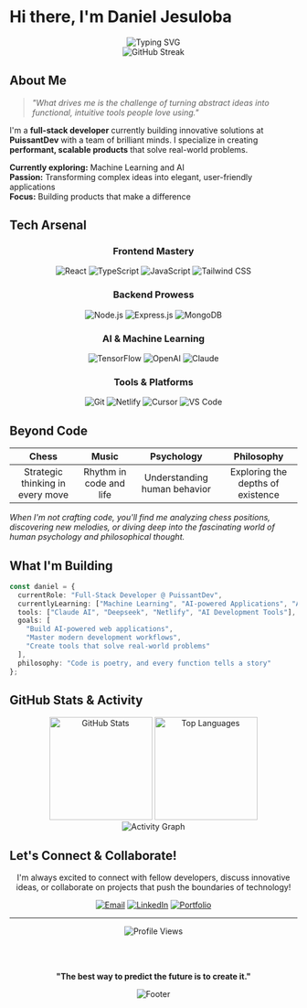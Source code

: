 # Hi there, I'm Daniel Jesuloba 

<div align="center">
  <img src="https://readme-typing-svg.herokuapp.com?font=Fira+Code&size=24&duration=3000&pause=1000&color=00D9FF&center=true&vCenter=true&width=600&lines=Full-Stack+Developer;React+%7C+Node.js+%7C+TypeScript;Building+at+PuissantDev;ML+%26+AI+Enthusiast;Turning+Ideas+into+Reality" alt="Typing SVG" />
</div>

<div align="center">
  <img src="https://github-readme-streak-stats.herokuapp.com/?user=dandokku&theme=radical&hide_border=true&stroke=0000&background=0A0E27&ring=00D9FF&fire=FF6B9D&currStreakLabel=00D9FF" alt="GitHub Streak" />
</div>

## About Me

> *"What drives me is the challenge of turning abstract ideas into functional, intuitive tools people love using."*

I'm a **full-stack developer** currently building innovative solutions at **PuissantDev** with a team of brilliant minds. I specialize in creating **performant, scalable products** that solve real-world problems.

 **Currently exploring:** Machine Learning and AI  
 **Passion:** Transforming complex ideas into elegant, user-friendly applications  
 **Focus:** Building products that make a difference

## Tech Arsenal

<div align="center">

### Frontend Mastery
![React](https://img.shields.io/badge/React-61DAFB?style=for-the-badge&logo=react&logoColor=black)
![TypeScript](https://img.shields.io/badge/TypeScript-3178C6?style=for-the-badge&logo=typescript&logoColor=white)
![JavaScript](https://img.shields.io/badge/JavaScript-F7DF1E?style=for-the-badge&logo=javascript&logoColor=black)
![Tailwind CSS](https://img.shields.io/badge/Tailwind_CSS-38B2AC?style=for-the-badge&logo=tailwind-css&logoColor=white)

### Backend Prowess
![Node.js](https://img.shields.io/badge/Node.js-339933?style=for-the-badge&logo=node.js&logoColor=white)
![Express.js](https://img.shields.io/badge/Express.js-000000?style=for-the-badge&logo=express&logoColor=white)
![MongoDB](https://img.shields.io/badge/MongoDB-47A248?style=for-the-badge&logo=mongodb&logoColor=white)

### AI & Machine Learning
![TensorFlow](https://img.shields.io/badge/TensorFlow-FF6F00?style=for-the-badge&logo=tensorflow&logoColor=white)
![OpenAI](https://img.shields.io/badge/OpenAI-412991?style=for-the-badge&logo=openai&logoColor=white)
![Claude](https://img.shields.io/badge/Anthropic_Claude-FF9500?style=for-the-badge&logo=anthropic&logoColor=white)

### Tools & Platforms
![Git](https://img.shields.io/badge/Git-F05032?style=for-the-badge&logo=git&logoColor=white)
![Netlify](https://img.shields.io/badge/Netlify-00C7B7?style=for-the-badge&logo=netlify&logoColor=white)
![Cursor](https://img.shields.io/badge/Cursor-000000?style=for-the-badge&logo=cursor&logoColor=white)
![VS Code](https://img.shields.io/badge/VS_Code-007ACC?style=for-the-badge&logo=visual-studio-code&logoColor=white)

</div>

## Beyond Code

<div align="center">

|  **Chess** |  **Music** |  **Psychology** |  **Philosophy** |
|:---:|:---:|:---:|:---:|
| Strategic thinking in every move | Rhythm in code and life | Understanding human behavior | Exploring the depths of existence |

</div>

*When I'm not crafting code, you'll find me analyzing chess positions, discovering new melodies, or diving deep into the fascinating world of human psychology and philosophical thought.*

## What I'm Building

```typescript
const daniel = {
  currentRole: "Full-Stack Developer @ PuissantDev",
  currentlyLearning: ["Machine Learning", "AI-powered Applications", "Advanced React Patterns"],
  tools: ["Claude AI", "Deepseek", "Netlify", "AI Development Tools"],
  goals: [
    "Build AI-powered web applications",
    "Master modern development workflows",
    "Create tools that solve real-world problems"
  ],
  philosophy: "Code is poetry, and every function tells a story"
};
```

## GitHub Stats & Activity

<div align="center">
  <img height="180em" src="https://github-readme-stats.vercel.app/api?username=dandokku&show_icons=true&theme=radical&hide_border=true&bg_color=0A0E27&title_color=00D9FF&icon_color=FF6B9D&text_color=ffffff" alt="GitHub Stats" />
  <img height="180em" src="https://github-readme-stats.vercel.app/api/top-langs/?username=dandokku&layout=compact&theme=radical&hide_border=true&bg_color=0A0E27&title_color=00D9FF&text_color=ffffff" alt="Top Languages" />
</div>

<div align="center">
  <img src="https://activity-graph.herokuapp.com/graph?username=dandokku&theme=react-dark&hide_border=true&bg_color=0A0E27&color=00D9FF&line=FF6B9D&point=FFFFFF" alt="Activity Graph" />
</div>

## Let's Connect & Collaborate!

<div align="center">

I'm always excited to connect with fellow developers, discuss innovative ideas, or collaborate on projects that push the boundaries of technology!

[![Email](https://img.shields.io/badge/Email-jesulobadaniel1@gmail.com-D14836?style=for-the-badge&logo=gmail&logoColor=white)](mailto:jesulobadaniel1@gmail.com)
[![LinkedIn](https://img.shields.io/badge/LinkedIn-daniel--ajide-0077B5?style=for-the-badge&logo=linkedin&logoColor=white)](https://linkedin.com/in/daniel-ajide)
[![Portfolio](https://img.shields.io/badge/Portfolio-danielajide.netlify.app-FF6B9D?style=for-the-badge&logo=netlify&logoColor=white)](https://danielajide.netlify.app)

</div>

---

<div align="center">
  <img src="https://komarev.com/ghpvc/?username=dandokku&style=for-the-badge&color=00D9FF" alt="Profile Views" />
  
  <br><br>
  
  **"The best way to predict the future is to create it."**
  
</div>

<div align="center">
  <img src="https://capsule-render.vercel.app/api?type=waving&color=gradient&customColorList=6,11,20&height=100&section=footer&text=Happy%20Coding!&fontSize=16&fontColor=fff&animation=twinkling" alt="Footer" />
</div>
